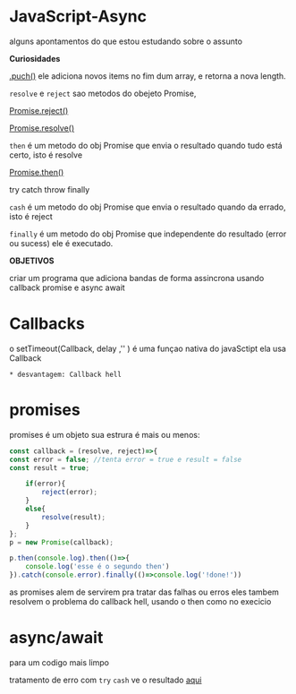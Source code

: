 # JavaScript-Async
alguns apontamentos do que estou estudando sobre o assunto

**Curiosidades**

<a href="https://www.w3schools.com/jsref/jsref_push.asp">.puch()</a> ele adiciona novos items no fim dum array, e retorna a nova length.

```resolve``` e ```reject``` sao metodos do obejeto Promise,

<a href="https://developer.mozilla.org/fr/docs/Web/JavaScript/Reference/Objets_globaux/Promise/reject">Promise.reject()</a>

<a href="https://developer.mozilla.org/fr/docs/Web/JavaScript/Reference/Objets_globaux/Promise/resolve">Promise.resolve()</a> 

```then``` é um metodo do obj Promise que envia o resultado quando tudo está certo, isto é resolve 

<a href="https://developer.mozilla.org/fr/docs/Web/JavaScript/Reference/Objets_globaux/Promise/then">Promise.then()</a>  


try catch throw finally 

```cash``` é um metodo do obj Promise que envia o resultado quando da errado, isto é reject

```finally``` é um metodo do obj Promise que independente do resultado (error ou sucess) ele é executado.  

**OBJETIVOS**

criar um programa que adiciona bandas de forma assincrona usando callback promise e async await  

# Callbacks

o setTimeout(Callback, delay ,'' ) é uma funçao nativa do javaSctipt ela usa Callback

	* desvantagem: Callback hell

# promises 

promises é um objeto 
sua estrura é mais ou menos:

```js
const callback = (resolve, reject)=>{
const error = false; //tenta error = true e result = false  
const result = true;

	if(error){
		reject(error);
	}
	else{
		resolve(result);
	}
};
p = new Promise(callback);

p.then(console.log).then(()=>{
	console.log('esse é o segundo then')
}).catch(console.error).finally(()=>console.log('!done!'))
```
as promises alem de servirem pra tratar das falhas ou erros eles tambem resolvem o problema do callback hell, usando o then como no execicio

# async/await

para um codigo mais limpo 

tratamento de erro com ```try``` ```cash```
ve o resultado <a href="https://javascript-async.talismamanuel.repl.co">aqui</a>
